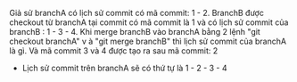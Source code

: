 Giả sử branchA có lịch sử commit có mã commit: 1 - 2. 
BranchB được checkout từ branchA tại commit có mã commit là 1 
và có lịch sử commit của branchB : 1 - 3 - 4. 
Khi merge branchB vào branchA bằng 2 lệnh "git checkout branchA" v
à "git merge branchB" thì lịch sử commit của branchA là gì.
Và mã commit 3 và 4 được tạo ra sau mã commit: 2
- Lịch sử commit trên branchA sẽ có thứ tự là 1 - 2 - 3 - 4
